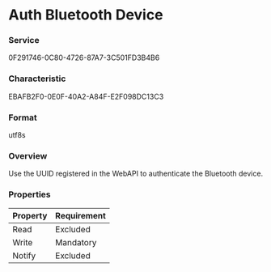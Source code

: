 # Auth Bluetooth Device

### Service

0F291746-0C80-4726-87A7-3C501FD3B4B6

### Characteristic

EBAFB2F0-0E0F-40A2-A84F-E2F098DC13C3

### Format

utf8s

### Overview

Use the UUID registered in the WebAPI to authenticate the Bluetooth device.

### Properties

| Property | Requirement |
|:--|:--|
| Read | Excluded |
| Write | Mandatory |
| Notify | Excluded |
